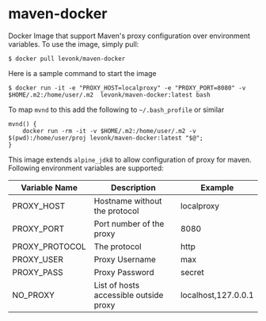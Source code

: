 # maven-docker
Docker Image that support Maven's proxy configuration over environment variables. To use the image, simply pull:
```console
$ docker pull levonk/maven-docker
```
Here is a sample command to start the image
```console
$ docker run -it -e "PROXY_HOST=localproxy" -e "PROXY_PORT=8080" -v $HOME/.m2:/home/user/.m2  levonk/maven-docker:latest bash
```
To map ```mvnd``` to this add the following to ```~/.bash_profile``` or similar
```console
mvnd() {
	docker run -rm -it -v $HOME/.m2:/home/user/.m2 -v $(pwd):/home/user/proj levonk/maven-docker:latest "$@";
}
```

This image extends `alpine_jdk8` to allow configuration of proxy for maven. Following environment variables are supported:

Variable Name| Description | Example
--- | --- | ---
PROXY_HOST | Hostname without the protocol | localproxy
PROXY_PORT | Port number of the proxy | 8080
PROXY_PROTOCOL | The protocol | http
PROXY_USER | Proxy Username | max
PROXY_PASS | Proxy Password | secret
NO_PROXY | List of hosts accessible outside proxy | localhost,127.0.0.1

